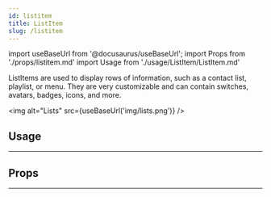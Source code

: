 ```yaml
---
id: listitem
title: ListItem
slug: /listitem
---
```


import useBaseUrl from '@docusaurus/useBaseUrl';
import Props from './props/listitem.md'
import Usage from './usage/ListItem/ListItem.md'

ListItems are used to display rows of information, such as a contact list,
playlist, or menu. They are very customizable and can contain switches,
avatars, badges, icons, and more.

<img alt="Lists" src={useBaseUrl('img/lists.png')} />

## Usage

<Usage />

---

## Props

<Props />

---
